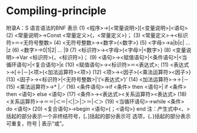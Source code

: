 # Compiling-principle
附录A：S 语言语法的BNF 表示
     (1) <程序>→[<常量说明>][<变量说明>]<语句>
     (2) <常量说明>→Const <常量定义>{，<常量定义>}；
     (3) <常量定义>→<标识符>＝<无符号整数>
     (4) <无符号整数>→<数字>{<数字>}
     (5) <字母>→a|b|c| … |z
     (6) <数字>→0|1|2| … |9
     (7) <标识符>→<字母>{<字母>|<数字>}
     (8) <变量说明>→Var <标识符>{，<标识符>}；
     (9) <语句>→<赋值语句>|<条件语句>|<当循环语句>|<复合语句>|ε
     (10) <赋值语句>→<标识符>＝<表达式>;
     (11) <表达式>→[＋|－]<项>{<加法运算符><项>}
     (12) <项>→<因子>{<乘法运算符><因子>}
     (13) <因子>→<标识符>|<无符号整数>|‘(’<表达式>‘)’
     (14) <加法运算符>→＋|－
     (15) <乘法运算符>→* |／
     (16) <条件语句>→if <条件> then <语句>| if <条件> then <语句> else
     <语句>
     (17) <条件>→<表达式><关系运算符><表达式>
     (18) <关系运算符>→＝＝|＜＝|＜|＞|＞＝|＜＞
     (19) <当循环语句>→while <条件> do <语句>
     (20) <复合语句>→begin <语句>{；<语句>} end
     注：产生式中<、>括起的部分表示一个非终结符号，[、]括起的部分表示可
     选项，{、}括起的部分表示可重复，符号 | 表示“或”。

